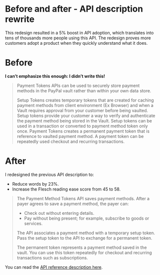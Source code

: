 # Before and after - API description rewrite
  
This redesign resulted in a 5% boost in API adoption, which translates into tens of thousands more people using this API. The redesign proves more customers adopt a product when they quickly understand what it does. 

# Before

**I can’t emphasize this enough: I didn’t write this!**

> Payment Tokens APIs can be used to securely store payment methods in the PayPal vault rather than within your own data store.
> 
> Setup Tokens creates temporary tokens that are created for caching payment methods from client environment (Ex Browser) and when a Vault requires approval from your customer before being vaulted. Setup tokens provide your customer a way to verify and authenticate the payment method being stored in the Vault. Setup tokens can be used in a transaction or converted to payment method token only once.
> Payment Tokens creates a permanent payment token that is reference to vaulted payment method. A payment token can be repeatedly used checkout and recurring transactions.

# After

I redesigned the previous API description to:
* Reduce words by 23%. 
* Increase the Flesch reading ease score from 45 to 58.

> The Payment Method Tokens API saves payment methods. After a payer agrees to save a payment method, the payer can: 
> * Check out without entering details.
> * Pay without being present; for example, subscribe to goods or services.
>
> The API associates a payment method with a temporary setup token. Pass the setup token to the API to exchange for a permanent token.
>
> The permanent token represents a payment method saved in the vault. You can use this token repeatedly for checkout and recurring transactions such as subscriptions.

You can read the [API reference description here](https://developer.paypal.com/docs/api/payment-tokens/v3/).
